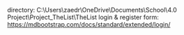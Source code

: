 directory:
C:\Users\zaedr\OneDrive\Documents\School\4.0 Project\Project_TheList\TheList
login & register form:
https://mdbootstrap.com/docs/standard/extended/login/